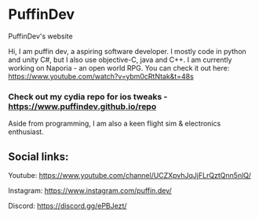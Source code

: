 # PuffinDev
PuffinDev's website

Hi, I am puffin dev, a aspiring software developer. I mostly code in python and unity C#, but I also use objective-C, java and C++.
I am currently working on Naporia - an open world RPG. You can check it out here: https://www.youtube.com/watch?v=ybm0cRtNtak&t=48s


### Check out my cydia repo for ios tweaks - https://www.puffindev.github.io/repo


Aside from programming, I am also a keen flight sim & electronics enthusiast.

## Social links:

Youtube: https://www.youtube.com/channel/UCZXpvhJqJjFLrQztQnn5nlQ/

Instagram: https://www.instagram.com/puffin.dev/

Discord: https://discord.gg/ePBJezt/

